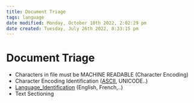 ```yaml
---
title: Document Triage
tags: language
date modified: Monday, October 10th 2022, 2:02:29 pm
date created: Tuesday, July 26th 2022, 8:33:15 pm
---
```


# Document Triage
- Characters in file must be MACHINE READABLE (Character Encoding)
- Character Encoding Identification ([ASCII](ASCII.md), UNICODE..)
- [Language_Identification](Language_Identification.md) (English, French,..)
- Text Sectioning

